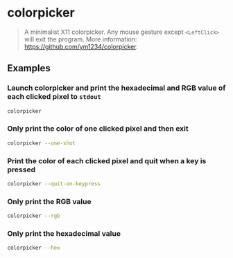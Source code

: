 # colorpicker

> A minimalist X11 colorpicker. Any mouse gesture except `<LeftClick>` will exit the program. More information: <https://github.com/ym1234/colorpicker>.

## Examples

### Launch colorpicker and print the hexadecimal and RGB value of each clicked pixel to `stdout`

```bash
colorpicker
```

### Only print the color of one clicked pixel and then exit

```bash
colorpicker --one-shot
```

### Print the color of each clicked pixel and quit when a key is pressed

```bash
colorpicker --quit-on-keypress
```

### Only print the RGB value

```bash
colorpicker --rgb
```

### Only print the hexadecimal value

```bash
colorpicker --hex
```
